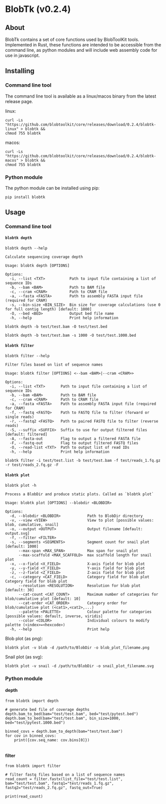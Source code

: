 # BlobTk (v0.2.4)

## About

BlobTk contains a set of core functions used by BlobToolKit tools. Implemented in Rust, these functions are intended to be accessible from the command line, as python modules and will include web assembly code for use in javascript.

## Installing

### Command line tool

The command line tool is available as a linux/macos binary from the latest release page.

linux:

```
curl -Ls "https://github.com/blobtoolkit/core/releases/download/0.2.4/blobtk-linux" > blobtk &&
chmod 755 blobtk
```

macos:

```
curl -Ls "https://github.com/blobtoolkit/core/releases/download/0.2.4/blobtk-macos" > blobtk &&
chmod 755 blobtk
```

### Python module

The python module can be installed using pip:

```
pip install blobtk
```

## Usage

### Command line tool

#### `blobtk depth`

```
blobtk depth --help

Calculate sequencing coverage depth

Usage: blobtk depth [OPTIONS]

Options:
  -i, --list <TXT>           Path to input file containing a list of sequence IDs
  -b, --bam <BAM>            Path to BAM file
  -c, --cram <CRAM>          Path to CRAM file
  -a, --fasta <FASTA>        Path to assembly FASTA input file (required for CRAM)
  -s, --bin-size <BIN_SIZE>  Bin size for coverage calculations (use 0 for full contig length) [default: 1000]
  -O, --bed <BED>            Output bed file name
  -h, --help                 Print help information
```

```
blobtk depth -b test/test.bam -O test/test.bed

blobtk depth -b test/test.bam -s 1000 -O test/test.1000.bed
```

#### `blobtk filter`

```
blobtk filter --help

Filter files based on list of sequence names

Usage: blobtk filter [OPTIONS] <--bam <BAM>|--cram <CRAM>>

Options:
  -i, --list <TXT>       Path to input file containing a list of sequence IDs
  -b, --bam <BAM>        Path to BAM file
  -c, --cram <CRAM>      Path to CRAM file
  -a, --fasta <FASTA>    Path to assembly FASTA input file (required for CRAM)
  -f, --fastq <FASTQ>    Path to FASTQ file to filter (forward or single reads)
  -r, --fastq2 <FASTQ>   Path to paired FASTQ file to filter (reverse reads)
  -S, --suffix <SUFFIX>  Suffix to use for output filtered files [default: filtered]
  -A, --fasta-out        Flag to output a filtered FASTA file
  -F, --fastq-out        Flag to output filtered FASTQ files
  -O, --read-list <TXT>  Path to output list of read IDs
  -h, --help             Print help information
```

```
blobtk filter -i test/test.list -b test/test.bam -f test/reads_1.fq.gz -r test/reads_2.fq.gz -F
```

#### `blobtk plot`

```
blobtk plot -h

Process a BlobDir and produce static plots. Called as `blobtk plot`

Usage: blobtk plot [OPTIONS] --blobdir <BLOBDIR>

Options:
  -d, --blobdir <BLOBDIR>            Path to BlobDir directory
  -v, --view <VIEW>                  View to plot [possible values: blob, cumulative, snail]
  -o, --output <OUTPUT>              Output filename [default: output.svg]
  -f, --filter <FILTER>
  -s, --segments <SEGMENTS>          Segment count for snail plot [default: 1000]
      --max-span <MAX_SPAN>          Max span for snail plot
      --max-scaffold <MAX_SCAFFOLD>  max scaffold length for snail plot
  -x, --x-field <X_FIELD>            X-axis field for blob plot
  -y, --y-field <Y_FIELD>            Y-axis field for blob plot
  -z, --z-field <Z_FIELD>            Z-axis field for blob plot
  -c, --category <CAT_FIELD>         Category field for blob plot Category field for blob plot
      --resolution <RESOLUTION>      Resolution for blob plot [default: 30]
      --cat-count <CAT_COUNT>        Maximum number of categories for blob/cumulative plot [default: 10]
      --cat-order <CAT_ORDER>        Category order for blob/cumulative plot (<cat1>,<cat2>,...)
      --palette <PALETTE>            Colour palette for categories [possible values: default, inverse, viridis]
      --color <COLOR>                Individual colours to modify palette (<index>=<hexcode>)
  -h, --help                         Print help
```

Blob plot (as png):

```
blobtk plot -v blob -d /path/to/BlobDir -o blob_plot_filename.png
```

Snail plot (as svg):

```
blobtk plot -v snail -d /path/to/BlobDir -o snail_plot_filename.svg
```

### Python module

#### depth

```
from blobtk import depth

# generate bed file of coverage depths
depth.bam_to_bed(bam="test/test.bam", bed="test/pytest.bed")
depth.bam_to_bed(bam="test/test.bam", bin_size=1000, bed="test/pytest.1000.bed")

binned_covs = depth.bam_to_depth(bam="test/test.bam")
for cov in binned_covs:
    print({cov.seq_name: cov.bins[0]})


```

#### filter

```
from blobtk import filter

# filter fastq files based on a list of sequence names
read_count = filter.fastx(list_file="test/test.list", bam="test/test.bam", fastq1="test/reads_1.fq.gz", fastq2="test/reads_2.fq.gz", fastq_out=True)

print(read_count)
```
